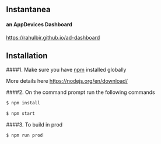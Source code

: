 ## Instantanea
#### an AppDevices Dashboard

https://rahulbir.github.io/ad-dashboard

## Installation
####1.  Make sure you have [npm](https://www.npmjs.org/) installed globally

More details here
https://nodejs.org/en/download/ 

####2. On the command prompt run the following commands

```sh
$ npm install 
```
```sh
$ npm start
```

####3. To build in prod
```sh
$ npm run prod
```
